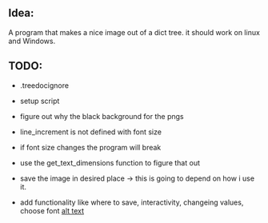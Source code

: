 ## Idea: 
A program that makes a nice image out of a dict tree.
it should work on linux and Windows. 

## TODO:

- .treedocignore
- setup script
- figure out why the black background for the pngs

- line_increment is not defined with font size
- if font size changes the program will break
- use the get_text_dimensions function to figure that out

- save the image in desired place -> this is going to depend on how i use it. 
- add functionality like where to save, interactivity, changeing values, choose font
[alt text](image.png)